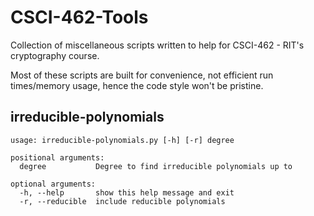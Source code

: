 # CSCI-462-Tools
Collection of miscellaneous scripts written to help for CSCI-462 - RIT's cryptography course.

Most of these scripts are built for convenience, not efficient run times/memory usage, hence the code style won't be pristine.

## irreducible-polynomials
```
usage: irreducible-polynomials.py [-h] [-r] degree

positional arguments:
  degree           Degree to find irreducible polynomials up to

optional arguments:
  -h, --help       show this help message and exit
  -r, --reducible  include reducible polynomials
```